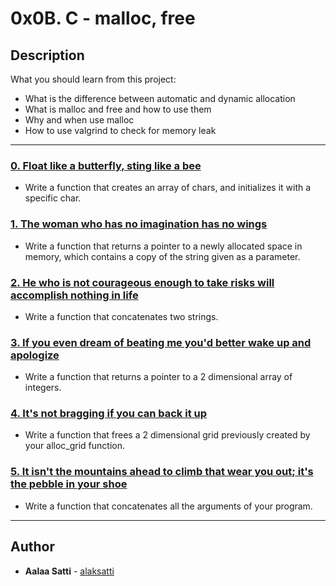 # 0x0B. C - malloc, free

## Description
What you should learn from this project:

* What is the difference between automatic and dynamic allocation
* What is malloc and free and how to use them
* Why and when use malloc
* How to use valgrind to check for memory leak

---

### [0. Float like a butterfly, sting like a bee](./0-create_array.c)
* Write a function that creates an array of chars, and initializes it with a specific char.


### [1. The woman who has no imagination has no wings](./1-strdup.c)
* Write a function that returns a pointer to a newly allocated space in memory, which contains a copy of the string given as a parameter.


### [2. He who is not courageous enough to take risks will accomplish nothing in life](./2-str_concat.c)
* Write a function that concatenates two strings.


### [3. If you even dream of beating me you'd better wake up and apologize](./3-alloc_grid.c)
* Write a function that returns a pointer to a 2 dimensional array of integers.


### [4. It's not bragging if you can back it up](./4-free_grid.c)
* Write a function that frees a 2 dimensional grid previously created by your alloc_grid function.


### [5. It isn't the mountains ahead to climb that wear you out; it's the pebble in your shoe](./5-argstostr.c)
* Write a function that concatenates all the arguments of your program.

---

## Author
* **Aalaa Satti** - [alaksatti](https://github.com/alaksatti)
